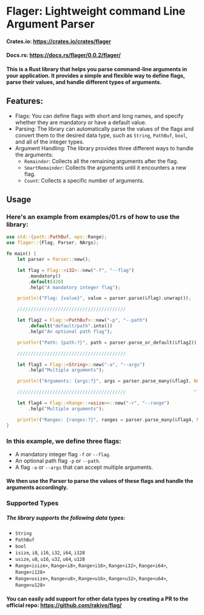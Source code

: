 # Flager: Lightweight command Line Argument Parser

#### Crates.io: <https://crates.io/crates/flager>
#### Docs.rs: <https://docs.rs/flager/0.0.2/flager/>

#### This is a Rust library that helps you parse command-line arguments in your application. It provides a simple and flexible way to define flags, parse their values, and handle different types of arguments.
## Features:
- Flags: You can define flags with short and long names, and specify whether they are mandatory or have a default value.
- Parsing: The library can automatically parse the values of the flags and convert them to the desired data type, such as `String`, `PathBuf`, `bool`, and all of the integer types.
- Argument Handling: The library provides three different ways to handle the arguments:
  - `Remainder`: Collects all the remaining arguments after the flag.
  - `SmartRemainder`: Collects the arguments until it encounters a new flag.
  - `Count`: Collects a specific number of arguments.

## Usage

### Here's an example from examples/01.rs of how to use the library:

``` rust
use std::{path::PathBuf, ops::Range};
use flager::{Flag, Parser, NArgs};

fn main() {
    let parser = Parser::new();

    let flag = Flag::<i32>::new("-f", "--flag")
        .mandatory()
        .default(420)
        .help("A mandatory integer flag");

    println!("Flag: {value}", value = parser.parse(&flag).unwrap());

    ////////////////////////////////////////

    let flag2 = Flag::<PathBuf>::new("-p", "--path")
        .default("default/path".into())
        .help("An optional path flag");

    println!("Path: {path:?}", path = parser.parse_or_default(&flag2));

    ////////////////////////////////////////

    let flag3 = Flag::<String>::new("-a", "--args")
        .help("Multiple arguments");

    println!("Arguments: {args:?}", args = parser.parse_many(&flag3, NArgs::Remainder));

    ////////////////////////////////////////                         ^ You can read about `NArgs` in `nargs.md`.

    let flag4 = Flag::<Range::<usize>>::new("-r", "--range")
        .help("Multiple arguments");

    println!("Ranges: {ranges:?}", ranges = parser.parse_many(&flag4, NArgs::SmartRemainder));
}
```
### In this example, we define three flags:
- A mandatory integer flag `-f` or `--flag`.
- An optional path flag `-p` or `--path`.
- A flag `-a` or `--args` that can accept multiple arguments.

#### We then use the Parser to parse the values of these flags and handle the arguments accordingly.

### Supported Types
##### The library supports the following data types:
- `String`
- `PathBuf`
- `bool`
- `isize`, `i8`, `i16`, `i32`, `i64`, `i128`
- `usize`, `u8`, `u16`, `u32`, `u64`, `u128`
- `Range<isize>`, `Range<i8>`, `Range<i16>`, `Range<i32>`, `Range<i64>`, `Range<i128>`
- `Range<usize>`, `Range<u8>`, `Range<u16>`, `Range<u32>`, `Range<u64>`, `Range<u128>`

#### You can easily add support for other data types by creating a PR to the official repo: <https://github.com/rakivo/flag/>
